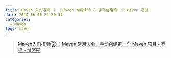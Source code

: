```yaml
---
title: Maven 入门指南 ② ：Maven 常用命令 & 手动创建第一个 Maven 项目
date: 2014-06-06 22:30:34
categories:
  - Maven
tags: maven
---
```


> [Maven入门指南② ：Maven 常用命令，手动创建第一个 Maven 项目 - 罗韬 - 博客园](http://www.cnblogs.com/luotaoyeah/p/3764982.html)
